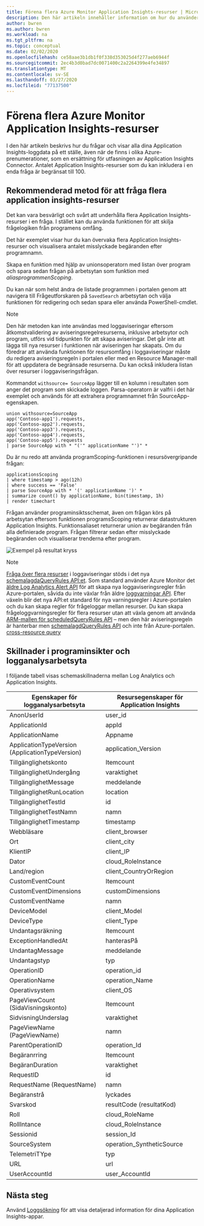 ```yaml
---
title: Förena flera Azure Monitor Application Insights-resurser | Microsoft-dokument
description: Den här artikeln innehåller information om hur du använder en funktion i Azure Monitor Loggar för att fråga flera Application Insights-resurser och visualisera dessa data.
author: bwren
ms.author: bwren
ms.workload: na
ms.tgt_pltfrm: na
ms.topic: conceptual
ms.date: 02/02/2020
ms.openlocfilehash: ce58aae3b1db1f0f338d353025d4f277aeb6944f
ms.sourcegitcommit: 2ec4b3d0bad7dc0071400c2a2264399e4fe34897
ms.translationtype: MT
ms.contentlocale: sv-SE
ms.lasthandoff: 03/27/2020
ms.locfileid: "77137500"
---
```

# <a name="unify-multiple-azure-monitor-application-insights-resources"></a>Förena flera Azure Monitor Application Insights-resurser 
I den här artikeln beskrivs hur du frågar och visar alla dina Application Insights-loggdata på ett ställe, även när de finns i olika Azure-prenumerationer, som en ersättning för utfasningen av Application Insights Connector. Antalet Application Insights-resurser som du kan inkludera i en enda fråga är begränsat till 100.

## <a name="recommended-approach-to-query-multiple-application-insights-resources"></a>Rekommenderad metod för att fråga flera application insights-resurser 
Det kan vara besvärligt och svårt att underhålla flera Application Insights-resurser i en fråga. I stället kan du använda funktionen för att skilja frågelogiken från programens omfång.  

Det här exemplet visar hur du kan övervaka flera Application Insights-resurser och visualisera antalet misslyckade begäranden efter programnamn.

Skapa en funktion med hjälp av unionsoperatorn med listan över program och spara sedan frågan på arbetsytan som funktion med *aliasprogrammenScoping*. 

Du kan när som helst ändra de listade programmen i portalen genom att navigera till Frågeutforskaren på `SavedSearch` arbetsytan och välja funktionen för redigering och sedan spara eller använda PowerShell-cmdlet. 

>[!NOTE]
>Den här metoden kan inte användas med loggaviseringar eftersom åtkomstvalidering av aviseringsregelresurserna, inklusive arbetsytor och program, utförs vid tidpunkten för att skapa aviseringar. Det går inte att lägga till nya resurser i funktionen när aviseringen har skapats. Om du föredrar att använda funktionen för resursomfång i loggaviseringar måste du redigera aviseringsregeln i portalen eller med en Resource Manager-mall för att uppdatera de begränsade resurserna. Du kan också inkludera listan över resurser i loggaviseringsfrågan.

Kommandot `withsource= SourceApp` lägger till en kolumn i resultaten som anger det program som skickade loggen. Parsa-operatorn är valfri i det här exemplet och används för att extrahera programnamnet från SourceApp-egenskapen. 

```
union withsource=SourceApp 
app('Contoso-app1').requests,  
app('Contoso-app2').requests, 
app('Contoso-app3').requests, 
app('Contoso-app4').requests, 
app('Contoso-app5').requests 
| parse SourceApp with * "('" applicationName "')" *  
```

Du är nu redo att använda programScoping-funktionen i resursövergripande frågan:  

```
applicationsScoping 
| where timestamp > ago(12h)
| where success == 'False'
| parse SourceApp with * '(' applicationName ')' * 
| summarize count() by applicationName, bin(timestamp, 1h) 
| render timechart
```

Frågan använder programinsiktsschemat, även om frågan körs på arbetsytan eftersom funktionen programsScoping returnerar datastrukturen Application Insights. Funktionsaliaset returnerar union av begäranden från alla definierade program. Frågan filtrerar sedan efter misslyckade begäranden och visualiserar trenderna efter program.

![Exempel på resultat kryss](media/unify-app-resource-data/app-insights-query-results.png)

>[!NOTE]
>[Fråga över flera resurser](../log-query/cross-workspace-query.md) i loggaviseringar stöds i det nya [schemalagdaQueryRules API:et](https://docs.microsoft.com/rest/api/monitor/scheduledqueryrules). Som standard använder Azure Monitor det [äldre Log Analytics Alert API](../platform/api-alerts.md) för att skapa nya loggaviseringsregler från Azure-portalen, såvida du inte växlar från äldre [loggvarningar API](../platform/alerts-log-api-switch.md#process-of-switching-from-legacy-log-alerts-api). Efter växeln blir det nya API:et standard för nya varningsregler i Azure-portalen och du kan skapa regler för frågeloggar mellan resurser. Du kan skapa frågeloggvarningsregler för flera resurser utan att växla genom att använda [ARM-mallen för scheduledQueryRules API](../platform/alerts-log.md#log-alert-with-cross-resource-query-using-azure-resource-template) – men den här aviseringsregeln är hanterbar men [schemalagdQueryRules API](https://docs.microsoft.com/rest/api/monitor/scheduledqueryrules) och inte från Azure-portalen. [cross-resource query](../log-query/cross-workspace-query.md)

## <a name="application-insights-and-log-analytics-workspace-schema-differences"></a>Skillnader i programinsikter och logganalysarbetsyta
I följande tabell visas schemaskillnaderna mellan Log Analytics och Application Insights.  

| Egenskaper för logganalysarbetsyta| Resursegenskaper för Application Insights|
|------------|------------| 
| AnonUserId | user_id|
| ApplicationId | appId|
| ApplicationName | Appname|
| ApplicationTypeVersion (ApplicationTypeVersion) | application_Version |
| Tillgänglighetskonto | Itemcount |
| TillgänglighetUndergång | varaktighet |
| TillgänglighetMessage | meddelande |
| TillgänglighetRunLocation | location |
| TillgänglighetTestId | id |
| TillgänglighetTestNamn | namn |
| TillgänglighetTimestamp | timestamp |
| Webbläsare | client_browser |
| Ort | client_city |
| KlientIP | client_IP |
| Dator | cloud_RoleInstance | 
| Land/region | client_CountryOrRegion | 
| CustomEventCount | Itemcount | 
| CustomEventDimensions | customDimensions |
| CustomEventName | namn | 
| DeviceModel | client_Model | 
| DeviceType | client_Type | 
| Undantagsräkning | Itemcount | 
| ExceptionHandledAt | hanterasPå |
| UndantagMessage | meddelande | 
| Undantagstyp | typ |
| OperationID | operation_id |
| OperationName | operation_Name | 
| Operativsystem | client_OS | 
| PageViewCount (SidaVisningskonto) | Itemcount |
| SidvisningUnderslag | varaktighet | 
| PageViewName (PageViewName) | namn | 
| ParentOperationID | operation_Id | 
| Begäranrring | Itemcount | 
| BegäranDuration | varaktighet | 
| RequestID | id | 
| RequestName (RequestName) | namn | 
| Begäranstrå | lyckades | 
| Svarskod | resultCode (resultatKod) | 
| Roll | cloud_RoleName |
| RollIntance | cloud_RoleInstance |
| Sessionid | session_Id | 
| SourceSystem | operation_SyntheticSource |
| TelemetriTYpe | typ |
| URL | url |
| UserAccountId | user_AccountId |

## <a name="next-steps"></a>Nästa steg

Använd [Loggsökning](../../azure-monitor/log-query/log-query-overview.md) för att visa detaljerad information för dina Application Insights-appar.
